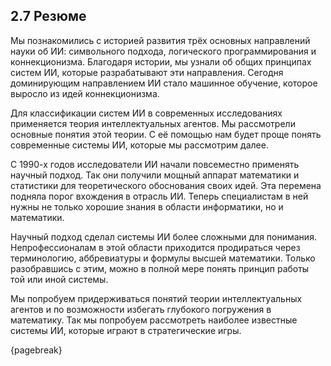 ## 2.7 Резюме

Мы познакомились с историей развития трёх основных направлений науки об ИИ: символьного подхода, логического программирования и коннекционизма. Благодаря истории, мы узнали об общих принципах систем ИИ, которые разрабатывают эти направления. Сегодня доминирующим направлением ИИ стало машинное обучение, которое выросло из идей коннекционизма.

Для классификации систем ИИ в современных исследованиях применяется теория интеллектуальных агентов. Мы рассмотрели основные понятия этой теории. С её помощью нам будет проще понять современные системы ИИ, которые мы рассмотрим далее.

С 1990-х годов исследователи ИИ начали повсеместно применять научный подход. Так они получили мощный аппарат математики и статистики для теоретического обоснования своих идей. Эта перемена подняла порог вхождения в отрасль ИИ. Теперь специалистам в ней нужны не только хорошие знания в области информатики, но и математики.

Научный подход сделал системы ИИ более сложными для понимания. Непрофессионалам в этой области приходится продираться через терминологию, аббревиатуры и формулы высшей математики. Только разобравшись с этим, можно в полной мере понять принцип работы той или иной системы.

Мы попробуем придерживаться понятий теории интеллектуальных агентов и по возможности избегать глубокого погружения в математику. Так мы попробуем рассмотреть наиболее известные системы ИИ, которые играют в стратегические игры.

{pagebreak}
